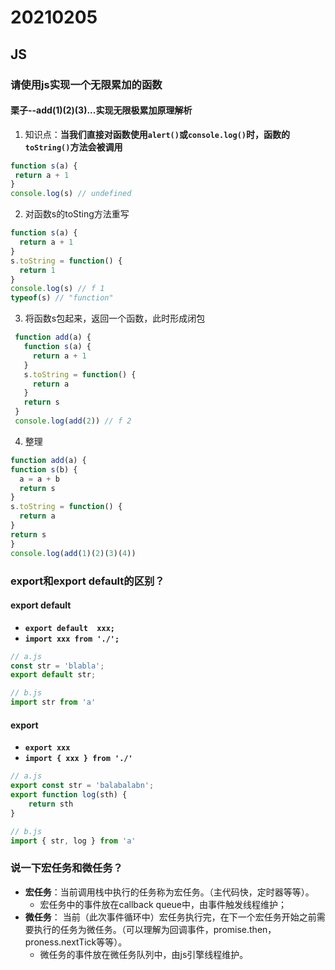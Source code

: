 # 20210205

## JS

### 请使用js实现一个无限累加的函数

#### 栗子--add(1)(2)(3)...实现无限极累加原理解析

1. 知识点：**当我们直接对函数使用`alert()`或`console.log()`时，函数的`toString()`方法会被调用**

```js
function s(a) {
 return a + 1
}
console.log(s) // undefined
```

2. 对函数s的toSting方法重写

```js
function s(a) {
  return a + 1
}
s.toString = function() {
  return 1
}
console.log(s) // f 1
typeof(s) // "function"

```

3. 将函数s包起来，返回一个函数，此时形成闭包

```js
 function add(a) {
   function s(a) {
     return a + 1
   }
   s.toString = function() {
     return a
   }
   return s
 }
 console.log(add(2)) // f 2
```

4. 整理

```js
function add(a) {
function s(b) {
  a = a + b
  return s
}
s.toString = function() {
  return a
}
return s
}
console.log(add(1)(2)(3)(4))
```

### export和export default的区别？

#### export default

* **`export default  xxx;`**
* **`import xxx from './'; `**

```js
// a.js
const str = 'blabla';
export default str;

// b.js
import str from 'a'
```

#### export

* **`export xxx`**
* **`import { xxx } from './'`**

```js
// a.js
export const str = 'balabalabn';
export function log(sth) {
    return sth
}

// b.js
import { str, log } from 'a'
```

### 说一下宏任务和微任务？

* **宏任务**：当前调用栈中执行的任务称为宏任务。（主代码快，定时器等等）。
  * 宏任务中的事件放在callback queue中，由事件触发线程维护；
* **微任务**： 当前（此次事件循环中）宏任务执行完，在下一个宏任务开始之前需要执行的任务为微任务。（可以理解为回调事件，promise.then，proness.nextTick等等）。
  * 微任务的事件放在微任务队列中，由js引擎线程维护。
